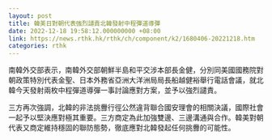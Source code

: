 ```yaml
---
layout: post
title: 韓美日對朝代表強烈譴責北韓發射中程彈道導彈
date: 2022-12-18 19:58:12.000000000 +08:00
link: https://news.rthk.hk/rthk/ch/component/k2/1680406-20221218.htm
categories: rthk
---
```


南韓外交部表示，南韓外交部朝鮮半島和平交涉本部長金健，分別同美國國務院對朝政策特別代表金聖、日本外務省亞洲大洋洲局局長船越健裕舉行電話會議，就北韓今天發射兩枚中程彈道導彈一事討論應對方案，並予以強烈譴責。

三方再次強調，北韓的非法挑釁行徑公然違背聯合國安理會的相關決議，國際社會一起予以堅決應對極其重要。三方商定為此加強雙邊、三邊溝通與合作。韓美對朝代表又商定維持穩固的聯防態勢，徹底應對北韓發起任何挑釁的可能性。
